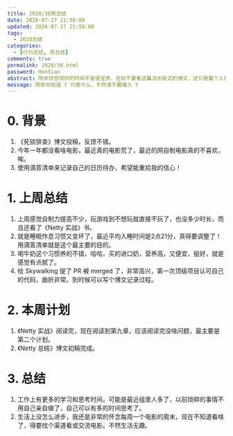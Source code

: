 ```yaml
---
title: 2020/30周总结
date: 2020-07-27 21:58:00
updated: 2020-07-27 21:58:00
tags:
  - 2020总结
categories: 
  - [行为总结, 周总结]
comments: true
permalink: 2020/30.html  
password: HanXiao
abstract: 除非你觉得你的时间不是很宝贵，否则不要看这篇流水账式的博文，这只是篇个人的工作的学习一个总结而已，没有包含任何的技术细节
message: 除非你知道 Y 代表什么，不然请不要输入 Y
---
```


# 0. 背景

1. 《死锁排查》博文投稿，反馈不错。
2. 今年一年都没看啥电影，最近真的电影荒了，最近的网自制电影真的不喜欢，唉。
3. 使用滴答清单来记录自己的日历待办，希望能重拾我的信心！

<!--more-->

# 1. 上周总结

1. 上周感觉自制力提高不少，玩游戏到不想玩就直接不玩了，也没多少时长，而且还看了《Netty 实战》书。
2. 就是睡眠作息习惯又变坏了，最近平均入睡时间是2点21分，真得要调整了！用滴答清单就是这个最主要的目的。
3. 喝牛奶这个习惯养的不错，哈哈，买的进口奶，营养高，又便宜，挺好，就是感觉有点腻了。
4. 给 Skywalking 提了 PR 被 merged 了，非常高兴，第一次顶级项目认可自己的代码，曲折非常。到时候可以写个博文记录过程。

# 2. 本周计划

1. 《Netty 实战》阅读完，现在阅读到第九章，应该阅读完没啥问题，最主要是第二个计划。
2. 《Netty 总结》博文初稿完成。

# 3. 总结

1. 工作上有更多的学习和思考时间，可能是最近组里人多了，以前琐碎的事情不用自己亲自做了，自己可以有多的时间思考了。
2. 生活上没怎么进步，我还是非常的怀念每周一个电影的周末，现在不知道看啥了，得要找个渠道看或交流电影。不然生活无趣。
